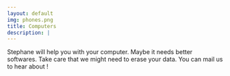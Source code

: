 ```yaml
---
layout: default
img: phones.png
title: Computers
description: |
---
```

Stephane will help you with your computer. Maybe it needs better softwares. Take care that we might need to erase your data. You can mail us to hear about !
